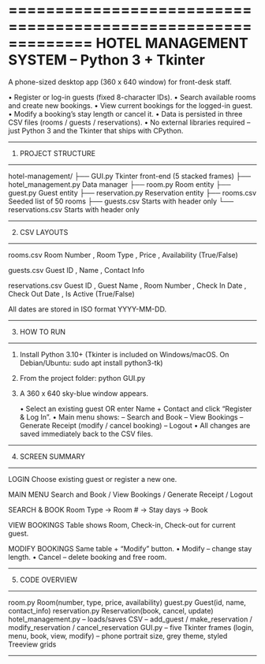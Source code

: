 =============================================================
HOTEL MANAGEMENT SYSTEM  –  Python 3 + Tkinter
=============================================================

A phone-sized desktop app (360 x 640 window) for front-desk staff.

 • Register or log-in guests (fixed 8-character IDs).
 • Search available rooms and create new bookings.
 • View current bookings for the logged-in guest.
 • Modify a booking’s stay length or cancel it.
 • Data is persisted in three CSV files (rooms / guests / reservations).
 • No external libraries required – just Python 3 and the Tkinter that ships
   with CPython.

-------------------------------------------------------------
1.  PROJECT STRUCTURE
-------------------------------------------------------------
 hotel-management/
 ├── GUI.py                Tkinter front-end (5 stacked frames)
 ├── hotel_management.py   Data manager
 ├── room.py               Room entity
 ├── guest.py              Guest entity
 ├── reservation.py        Reservation entity
 ├── rooms.csv             Seeded list of 50 rooms
 ├── guests.csv            Starts with header only
 └── reservations.csv      Starts with header only

-------------------------------------------------------------
2.  CSV LAYOUTS
-------------------------------------------------------------
 rooms.csv
   Room Number , Room Type , Price , Availability (True/False)

 guests.csv
   Guest ID , Name , Contact Info

 reservations.csv
   Guest ID , Guest Name , Room Number ,
   Check In Date , Check Out Date , Is Active (True/False)

 All dates are stored in ISO format  YYYY-MM-DD.

-------------------------------------------------------------
3.  HOW TO RUN
-------------------------------------------------------------
 1.  Install Python 3.10+ (Tkinter is included on Windows/macOS.
     On Debian/Ubuntu:  sudo apt install python3-tk)

 2.  From the project folder:
        python GUI.py

 3.  A 360 x 640 sky-blue window appears.

     • Select an existing guest OR enter Name + Contact and click
       “Register & Log In”.
     • Main menu shows:
          – Search and Book
          – View Bookings
          – Generate Receipt  (modify / cancel booking)
          – Logout
     • All changes are saved immediately back to the CSV files.

-------------------------------------------------------------
4.  SCREEN SUMMARY
-------------------------------------------------------------
 LOGIN
   Choose existing guest or register a new one.

 MAIN MENU
   Search and Book   /   View Bookings   /   Generate Receipt   /   Logout

 SEARCH & BOOK
   Room Type  ->  Room #  ->  Stay days   ->  Book

 VIEW BOOKINGS
   Table shows Room, Check-in, Check-out for current guest.

 MODIFY BOOKINGS
   Same table + “Modify” button.
   • Modify   – change stay length.
   • Cancel   – delete booking and free room.

-------------------------------------------------------------
5.  CODE OVERVIEW
-------------------------------------------------------------
 room.py            Room(number, type, price, availability)
 guest.py           Guest(id, name, contact_info)
 reservation.py     Reservation(book, cancel, update)
 hotel_management.py
   – loads/saves CSV
   – add_guest / make_reservation / modify_reservation / cancel_reservation
 GUI.py
   – five Tkinter frames (login, menu, book, view, modify)
   – phone portrait size, grey theme, styled Treeview grids

-------------------------------------------------------------
